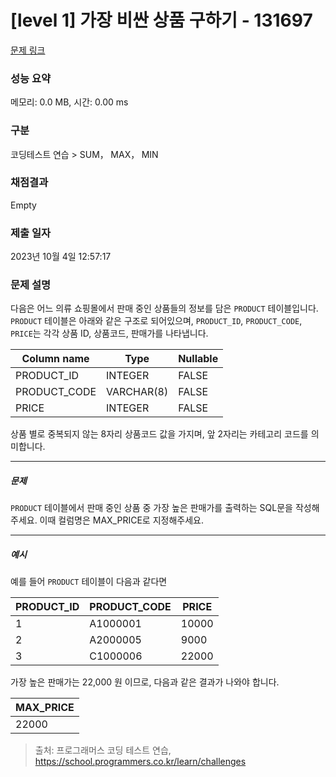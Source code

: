 # [level 1] 가장 비싼 상품 구하기 - 131697 

[문제 링크](https://school.programmers.co.kr/learn/courses/30/lessons/131697) 

### 성능 요약

메모리: 0.0 MB, 시간: 0.00 ms

### 구분

코딩테스트 연습 > SUM， MAX， MIN

### 채점결과

Empty

### 제출 일자

2023년 10월 4일 12:57:17

### 문제 설명

<p style="user-select: auto;">다음은 어느 의류 쇼핑몰에서 판매 중인 상품들의 정보를 담은 <code style="user-select: auto;">PRODUCT</code> 테이블입니다. <code style="user-select: auto;">PRODUCT</code> 테이블은 아래와 같은 구조로 되어있으며, <code style="user-select: auto;">PRODUCT_ID</code>, <code style="user-select: auto;">PRODUCT_CODE</code>, <code style="user-select: auto;">PRICE</code>는 각각 상품 ID, 상품코드, 판매가를 나타냅니다.</p>
<table class="table" style="user-select: auto;">
        <thead style="user-select: auto;"><tr style="user-select: auto;">
<th style="user-select: auto;">Column name</th>
<th style="user-select: auto;">Type</th>
<th style="user-select: auto;">Nullable</th>
</tr>
</thead>
        <tbody style="user-select: auto;"><tr style="user-select: auto;">
<td style="user-select: auto;">PRODUCT_ID</td>
<td style="user-select: auto;">INTEGER</td>
<td style="user-select: auto;">FALSE</td>
</tr>
<tr style="user-select: auto;">
<td style="user-select: auto;">PRODUCT_CODE</td>
<td style="user-select: auto;">VARCHAR(8)</td>
<td style="user-select: auto;">FALSE</td>
</tr>
<tr style="user-select: auto;">
<td style="user-select: auto;">PRICE</td>
<td style="user-select: auto;">INTEGER</td>
<td style="user-select: auto;">FALSE</td>
</tr>
</tbody>
      </table>
<p style="user-select: auto;">상품 별로 중복되지 않는 8자리 상품코드 값을 가지며, 앞 2자리는 카테고리 코드를 의미합니다.</p>

<hr style="user-select: auto;">

<h5 style="user-select: auto;">문제</h5>

<p style="user-select: auto;"><code style="user-select: auto;">PRODUCT</code> 테이블에서 판매 중인 상품 중 가장 높은 판매가를 출력하는 SQL문을 작성해주세요. 이때 컬럼명은 MAX_PRICE로 지정해주세요.</p>

<hr style="user-select: auto;">

<h5 style="user-select: auto;">예시</h5>

<p style="user-select: auto;">예를 들어 <code style="user-select: auto;">PRODUCT</code> 테이블이 다음과 같다면</p>
<table class="table" style="user-select: auto;">
        <thead style="user-select: auto;"><tr style="user-select: auto;">
<th style="user-select: auto;">PRODUCT_ID</th>
<th style="user-select: auto;">PRODUCT_CODE</th>
<th style="user-select: auto;">PRICE</th>
</tr>
</thead>
        <tbody style="user-select: auto;"><tr style="user-select: auto;">
<td style="user-select: auto;">1</td>
<td style="user-select: auto;">A1000001</td>
<td style="user-select: auto;">10000</td>
</tr>
<tr style="user-select: auto;">
<td style="user-select: auto;">2</td>
<td style="user-select: auto;">A2000005</td>
<td style="user-select: auto;">9000</td>
</tr>
<tr style="user-select: auto;">
<td style="user-select: auto;">3</td>
<td style="user-select: auto;">C1000006</td>
<td style="user-select: auto;">22000</td>
</tr>
</tbody>
      </table>
<p style="user-select: auto;">가장 높은 판매가는 22,000 원 이므로, 다음과 같은 결과가 나와야 합니다.</p>
<table class="table" style="user-select: auto;">
        <thead style="user-select: auto;"><tr style="user-select: auto;">
<th style="user-select: auto;">MAX_PRICE</th>
</tr>
</thead>
        <tbody style="user-select: auto;"><tr style="user-select: auto;">
<td style="user-select: auto;">22000</td>
</tr>
</tbody>
      </table>

> 출처: 프로그래머스 코딩 테스트 연습, https://school.programmers.co.kr/learn/challenges